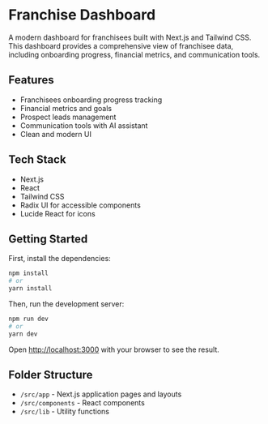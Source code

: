 # Franchise Dashboard

A modern dashboard for franchisees built with Next.js and Tailwind CSS. This dashboard provides a comprehensive view of franchisee data, including onboarding progress, financial metrics, and communication tools.

## Features

- Franchisees onboarding progress tracking
- Financial metrics and goals
- Prospect leads management
- Communication tools with AI assistant
- Clean and modern UI

## Tech Stack

- Next.js
- React
- Tailwind CSS
- Radix UI for accessible components
- Lucide React for icons

## Getting Started

First, install the dependencies:

```bash
npm install
# or
yarn install
```

Then, run the development server:

```bash
npm run dev
# or
yarn dev
```

Open [http://localhost:3000](http://localhost:3000) with your browser to see the result.

## Folder Structure

- `/src/app` - Next.js application pages and layouts
- `/src/components` - React components
- `/src/lib` - Utility functions


